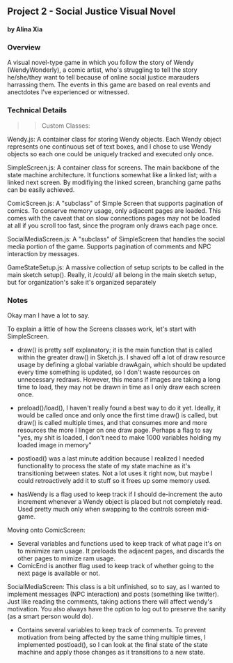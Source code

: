 ## Project 2 - Social Justice Visual Novel
#### by Alina Xia

### Overview
A visual novel-type game in which you follow the story of Wendy (WendyWonderly), a comic artist, who's struggling to tell the story he/she/they want to tell because of online social justice marauders harrassing them. The events in this game are based on real events and anectdotes I've experienced or witnessed.


### Technical Details
>> Custom Classes: 

Wendy.js: A container class for storing Wendy objects. Each Wendy object represents one continuous set of text boxes, and I chose to use Wendy objects so each one could be uniquely tracked and executed only once. 

SimpleScreen.js: A container class for screens. The main backbone of the state machine architecture. It functions somewhat like a linked list; with a linked next screen. By modifiying the linked screen, branching game paths can be easily achieved. 

ComicScreen.js: A "subclass" of Simple Screen that supports pagination of comics. To conserve memory usage, only adjacent pages are loaded. This comes with the caveat that on slow connections pages may not be loaded at all if you scroll too fast, since the program only draws each page once.

SocialMediaScreen.js: A "subclass" of SimpleScreen that handles the social media portion of the game. Supports pagination of comments and NPC interaction by messages. 

GameStateSetup.js: A massive collection of setup scripts to be called in the main sketch setup(). Really, it /could/ all belong in the main sketch setup, but for organization's sake it's organized separately


### Notes
Okay man I have a lot to say. 

To explain a little of how the Screens classes work, let's start with SimpleScreen. 

- draw() is pretty self explanatory; it is the main function that is called within the greater draw() in Sketch.js. I shaved off a lot of draw resource usage by defining a global variable drawAgain, which should be updated every time something is updated, so I don't waste resources on unnecessary redraws. However, this means if images are taking a long time to load, they may not be drawn in time as I only draw each screen once. 

- preload()/load(), I haven't really found a best way to do it yet. Ideally, it would be called once and only once the first time draw() is called, but draw() is called multiple times, and that consumes more and more resources the more I linger on one draw page. Perhaps a flag to say "yes, my shit is loaded, I don't need to make 1000 variables holding my loaded image in memory" 

- postload() was a last minute addition because I realized I needed functionality to process the state of my state machine as it's transitioning between states. Not a lot uses it right now, but maybe I could retroactively add it to stuff so it frees up some memory used. 

- hasWendy is a flag used to keep track if I should de-increment the auto increment whenever a Wendy object is placed but not completely read. Used pretty much only when swapping to the controls screen mid-game. 

Moving onto ComicScreen: 

- Several variables and functions used to keep track of what page it's on to minimize ram usage. It preloads the adjacent pages, and discards the other pages to mimize ram usage. 
- ComicEnd is another flag used to keep track of whether going to the next page is available or not. 

SocialMediaScreen: 
This class is a bit unfinished, so to say, as I wanted to implement messages (NPC interaction) and posts (something like twitter). Just like reading the comments, taking actions there will affect wendy's motivation. You also always have the option to log out to preserve the sanity (as a smart person would do).

- Contains several variables to keep track of comments. To prevent motivation from being affected by the same thing multiple times, I implemented postload(), so I can look at the final state of the state machine and apply those changes as it transitions to a new state. 













